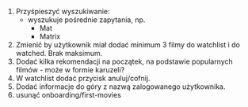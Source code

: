 1. Przyśpieszyć wyszukiwanie:
    - wyszukuje pośrednie zapytania, np.
        + Mat
        + Matrix
2. Zmienić by użytkownik miał dodać minimum 3 filmy do watchlist i do watched. Brak maksimum.
3. Dodać kilka rekomendacji na początek, na podstawie popularnych filmów - może w formie karuzeli?
4. W watchlist dodać przycisk anuluj/cofnij.
5. Dodać informacje do góry z nazwą zalogowanego użytkownika.
6. usunąć onboarding/first-movies